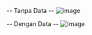 -- Tanpa Data --
![image](https://github.com/user-attachments/assets/5d80aa40-5470-4ab3-8510-03d80f393c2c)

-- Dengan Data --
![image](https://github.com/user-attachments/assets/ceed20be-219b-4fe3-b871-ceb89e363981)
